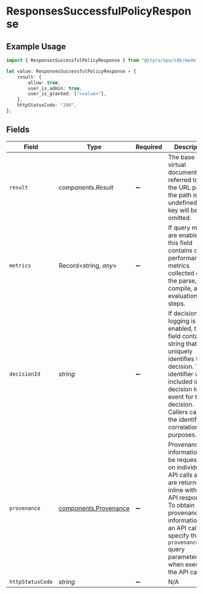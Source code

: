 # ResponsesSuccessfulPolicyResponse

## Example Usage

```typescript
import { ResponsesSuccessfulPolicyResponse } from "@styra/opa/sdk/models/components";

let value: ResponsesSuccessfulPolicyResponse = {
    result: {
        allow: true,
        user_is_admin: true,
        user_is_granted: ["<value>"],
    },
    httpStatusCode: "200",
};
```

## Fields

| Field                                                                                                                                                                                                                                      | Type                                                                                                                                                                                                                                       | Required                                                                                                                                                                                                                                   | Description                                                                                                                                                                                                                                | Example                                                                                                                                                                                                                                    |
| ------------------------------------------------------------------------------------------------------------------------------------------------------------------------------------------------------------------------------------------ | ------------------------------------------------------------------------------------------------------------------------------------------------------------------------------------------------------------------------------------------ | ------------------------------------------------------------------------------------------------------------------------------------------------------------------------------------------------------------------------------------------ | ------------------------------------------------------------------------------------------------------------------------------------------------------------------------------------------------------------------------------------------ | ------------------------------------------------------------------------------------------------------------------------------------------------------------------------------------------------------------------------------------------ |
| `result`                                                                                                                                                                                                                                   | *components.Result*                                                                                                                                                                                                                        | :heavy_minus_sign:                                                                                                                                                                                                                         | The base or virtual document referred to by the URL path. If the path is undefined, this key will be omitted.                                                                                                                              |                                                                                                                                                                                                                                            |
| `metrics`                                                                                                                                                                                                                                  | Record<string, *any*>                                                                                                                                                                                                                      | :heavy_minus_sign:                                                                                                                                                                                                                         | If query metrics are enabled, this field contains query performance metrics collected during the parse, compile, and evaluation steps.                                                                                                     |                                                                                                                                                                                                                                            |
| `decisionId`                                                                                                                                                                                                                               | *string*                                                                                                                                                                                                                                   | :heavy_minus_sign:                                                                                                                                                                                                                         | If decision logging is enabled, this field contains a string that uniquely identifies the decision. The identifier will be included in the decision log event for this decision. Callers can use the identifier for correlation purposes.  |                                                                                                                                                                                                                                            |
| `provenance`                                                                                                                                                                                                                               | [components.Provenance](../../../sdk/models/components/provenance.md)                                                                                                                                                                      | :heavy_minus_sign:                                                                                                                                                                                                                         | Provenance information can be requested on individual API calls and are returned inline with the API response. To obtain provenance information on an API call, specify the `provenance=true` query parameter when executing the API call. |                                                                                                                                                                                                                                            |
| `httpStatusCode`                                                                                                                                                                                                                           | *string*                                                                                                                                                                                                                                   | :heavy_minus_sign:                                                                                                                                                                                                                         | N/A                                                                                                                                                                                                                                        | 200                                                                                                                                                                                                                                        |